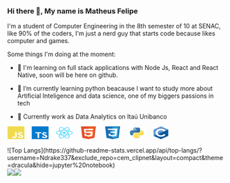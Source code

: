 ### Hi there 👋, My name is Matheus Felipe

I'm a student of Computer Engineering in the 8th semester of 10 at SENAC, like 90% of the coders, I'm just a nerd guy that starts code because likes computer and games.

Some things I'm doing at the moment:

- 🔭 I'm learning on full stack applications with Node Js, React and React Native, soon will be here on github. 

- 🌱 I’m currently learning python beacause I want to study more about Artificial Inteligence and data science, one of my biggers passions in tech

- 💼 Currently work as Data Analytics on Itaú Unibanco

<div style="display:flex; flex-direction: row; gap: 1rem;">
  <img align="center" height="30" width="40" src="https://raw.githubusercontent.com/devicons/devicon/master/icons/javascript/javascript-plain.svg">
  <img align="center" height="30" width="40" src="https://raw.githubusercontent.com/devicons/devicon/master/icons/typescript/typescript-plain.svg">
  <img align="center" height="30" width="40" src="https://raw.githubusercontent.com/devicons/devicon/master/icons/react/react-original.svg">
  <img align="center" height="30" width="40" src="https://raw.githubusercontent.com/devicons/devicon/master/icons/html5/html5-original.svg">
  <img align="center" height="30" width="40" src="https://raw.githubusercontent.com/devicons/devicon/master/icons/css3/css3-original.svg">
  <img align="center" height="30" width="40" src="https://raw.githubusercontent.com/devicons/devicon/master/icons/python/python-original.svg">
  <img align="center" height="30" width="40" src="https://raw.githubusercontent.com/devicons/devicon/master/icons/c/c-original.svg">
</div>
<br />
![Top Langs](https://github-readme-stats.vercel.app/api/top-langs/?username=Ndrake337&exclude_repo=cem_clipnet&layout=compact&theme=dracula&hide=jupyter%20notebook)

<div style="display:flex; flex-direction: row;"> 
  <a href = "mailto:matheus.felipe337@gmail.com"><img src="https://img.shields.io/badge/-Gmail-%23333?style=for-the-badge&logo=gmail&logoColor=white" target="_blank"></a>
  <a href="https://www.linkedin.com/in/matheus-felipe-neves-campos-cardoso-92828114a/" target="_blank"><img src="https://img.shields.io/badge/-LinkedIn-%230077B5?style=for-the-badge&logo=linkedin&logoColor=white" target="_blank"></a> 
</div>
